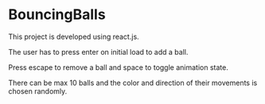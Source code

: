 # BouncingBalls

This project is developed using react.js. 

The user has to press enter on initial load to add a ball.

Press escape to remove a ball and space to toggle animation state.

There can be max 10 balls and the color and direction of their movements is chosen randomly.
